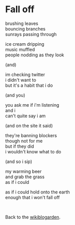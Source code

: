 # Fall off

brushing leaves\
bouncing branches\
sunrays passing through 

ice cream dripping\
music muffled\
people nodding as they look

(and)

im checking twitter\
i didn't want to\
but it's a habit that i do

(and you)

you ask me if i'm listening\
and i\
can't quite say i am 

(and on the site it said) 

they're banning blockers\
though not for me\
but if they did\
i wouldn't know what to do

(and so i sip)

my warming beer\
and grab the grass\
as if i could

as if i could hold onto the earth\
enough that i won't fall off

<br>

Back to the [wikiblogarden](/wikiblogarden).
